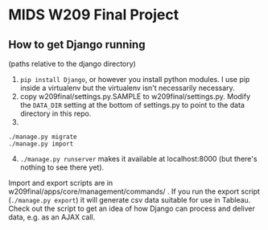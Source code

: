 # MIDS W209 Final Project

## How to get Django running

(paths relative to the django directory)

1. `pip install Django`, or however you install python modules. I use pip inside a virtualenv but the virtualenv isn't necessarily necessary.
2. copy w209final/settings.py.SAMPLE to w209final/settings.py. Modify the `DATA_DIR` setting at the bottom of settings.py to point to the data directory in this repo.
3. 
```
./manage.py migrate
./manage.py import
```
4. `./manage.py runserver` makes it available at localhost:8000 (but there's nothing to see there yet).

Import and export scripts are in w209final/apps/core/management/commands/ . If you run the export script (`./manage.py export`) it will generate csv data suitable for use in Tableau. Check out the script to get an idea of how Django can process and deliver data, e.g. as an AJAX call.